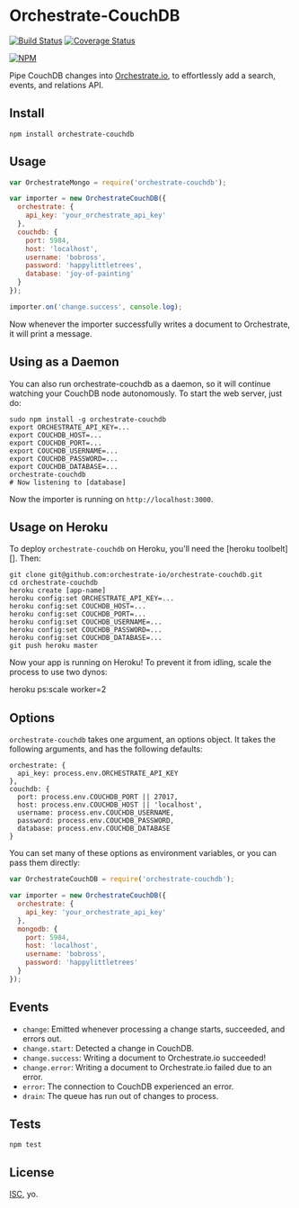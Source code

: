 # Orchestrate-CouchDB

[![Build Status](https://travis-ci.org/orchestrate-io/orchestrate-couchdb.svg)](https://travis-ci.org/orchestrate-io/orchestrate-couchdb)
[![Coverage Status](https://coveralls.io/repos/orchestrate-io/orchestrate-couchdb/badge.png)](https://coveralls.io/r/orchestrate-io/orchestrate-couchdb)

[![NPM](https://nodei.co/npm/orchestrate-couchdb.png)](https://nodei.co/npm/orchestrate-couchdb/)

Pipe CouchDB changes into [Orchestrate.io][], to effortlessly add a search, events, and relations API.

## Install

    npm install orchestrate-couchdb

## Usage

```javascript
var OrchestrateMongo = require('orchestrate-couchdb');

var importer = new OrchestrateCouchDB({
  orchestrate: {
    api_key: 'your_orchestrate_api_key'
  },
  couchdb: {
    port: 5984,
    host: 'localhost',
    username: 'bobross',
    password: 'happylittletrees',
    database: 'joy-of-painting'
  }
});

importer.on('change.success', console.log);
```

Now whenever the importer successfully writes a document to Orchestrate, it will print a message.

## Using as a Daemon

You can also run orchestrate-couchdb as a daemon, so it will continue watching your CouchDB node autonomously. To start the web server, just do:

    sudo npm install -g orchestrate-couchdb
    export ORCHESTRATE_API_KEY=...
    export COUCHDB_HOST=...
    export COUCHDB_PORT=...
    export COUCHDB_USERNAME=...
    export COUCHDB_PASSWORD=...
    export COUCHDB_DATABASE=...
    orchestrate-couchdb
    # Now listening to [database]

Now the importer is running on `http://localhost:3000`.

## Usage on Heroku

To deploy `orchestrate-couchdb` on Heroku, you'll need the [heroku toolbelt][]. Then:

    git clone git@github.com:orchestrate-io/orchestrate-couchdb.git
    cd orchestrate-couchdb
    heroku create [app-name]
    heroku config:set ORCHESTRATE_API_KEY=...
    heroku config:set COUCHDB_HOST=...
    heroku config:set COUCHDB_PORT=...
    heroku config:set COUCHDB_USERNAME=...
    heroku config:set COUCHDB_PASSWORD=...
    heroku config:set COUCHDB_DATABASE=...
    git push heroku master

Now your app is running on Heroku! To prevent it from idling, scale the process to use two dynos:

  heroku ps:scale worker=2

## Options

`orchestrate-couchdb` takes one argument, an options object. It takes the following arguments, and has the following defaults:

    orchestrate: {
      api_key: process.env.ORCHESTRATE_API_KEY
    },
    couchdb: {
      port: process.env.COUCHDB_PORT || 27017,
      host: process.env.COUCHDB_HOST || 'localhost',
      username: process.env.COUCHDB_USERNAME,
      password: process.env.COUCHDB_PASSWORD,
      database: process.env.COUCHDB_DATABASE
    }

You can set many of these options as environment variables, or you can pass them directly:

```javascript
var OrchestrateCouchDB = require('orchestrate-couchdb');

var importer = new OrchestrateCouchDB({
  orchestrate: {
    api_key: 'your_orchestrate_api_key'
  },
  mongodb: {
    port: 5984,
    host: 'localhost',
    username: 'bobross',
    password: 'happylittletrees'
  }
});
```

## Events

* `change`: Emitted whenever processing a change starts, succeeded, and errors out.
* `change.start`: Detected a change in CouchDB.
* `change.success`: Writing a document to Orchestrate.io succeeded!
* `change.error`: Writing a document to Orchestrate.io failed due to an error.
* `error`: The connection to CouchDB experienced an error.
* `drain`: The queue has run out of changes to process.

## Tests

    npm test

## License

[ISC][], yo.

[Orchestrate.io]: https://orchestrate.io/
[ISC]: http://opensource.org/licenses/ISC

